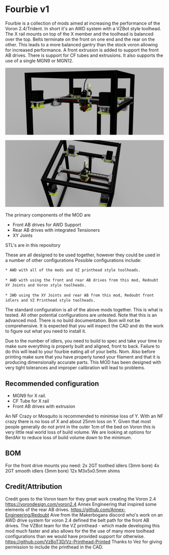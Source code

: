 # Fourbie v1

Fourbie is a collection of mods aimed at increasing the performance of the Voron 2.4/Trident. 
In short it's an AWD system with a VZBot style toolhead. The X rail mounts on top of the X member and the toolhead is balanced over the top. Belts terminate on the front on one end and the rear on the other. This leads to a more balanced gantry than the stock voron allowing for increased performance. A front extrusion is added to support the front AB drives. There is support for CF tubes and extrusions. It also supports the use of a single MGN9 or MGN12.

![Trident1](Images/Render_1.png)

![Trident2](Images/Render_2.png)

The primary components of the MOD are 
* Front AB drives for AWD Support
* Rear AB drives with integrated Tensioners
* XY Joints


STL's are in this repository

These are all designed to be used together, however they could be used in a number of other configurations
Possible configurations include:

    * AWD with all of the mods and VZ printhead style toolheads.
    
    * AWD with using the front and rear AB drives from this mod, Redoubt XY Joints and Voron style toolheads. 
    
    * 2WD using the XY Joints and rear AB from this mod, Redoubt front idlers and VZ Printhead style toolheads.
    

The standard configuration is all of the above mods together. This is what is tested. All other potential configurations are untested. 
Note that this is an advanced mod. There is no build documentation. Bom will not be comprehensive. It is expected that you will inspect the CAD and do the work to figure out what you need to install it. 

Due to the number of idlers, you need to build to spec and take your time to make sure everything is properly built and aligned, front to back. Failure to do this will lead to your fourbie eating all of your belts. Nom. Also before printing make sure that you have properly tuned your filament and that it is producing dimensionally accurate parts. This MOD has been designed with very tight tolerances and improper calibration will lead to problems. 


## Recommended configuration

* MGN9 for X rail.
* CF Tube for X rail
* Front AB drives with extrusion

An NF Crazy or Mosquito is recommended to minimise loss of Y. With an NF crazy there is no loss of X and about 25mm loss on Y. Given that most people generally  do not print in the outer 1cm of the bed on Voron this is very little real world loss of build volume. 
We are looking at options for BerdAir to reduce loss of build volume down to the minimum. 


## BOM

For the front drive mounts you need:
2x 2GT toothed idlers (3mm bore)
4x 2GT smooth idlers (3mm bore)
12x M3x5x0.5mm shims



## Credit/Attribution
Credit goes to the Voron team for they great work creating the Voron 2.4 https://vorondesign.com/voron2.4
Annex Engineering that inspired some elements of the rear AB drives.  https://github.com/Annex-Engineering/Redoubt
Aive from the Makerbogans discord who's work on an AWD drive system for voron 2.4 defined the belt path for the front AB drives. 
The VZBot team for the VZ printhead - which made developing this mod much faster and also allows for the the use of many more toolhead configurations than we would have provided support for otherwise. https://github.com/VzBoT3D/Vz-Printhead-Printed
Thanks to Vez for giving permission to include the printhead in the CAD. 



